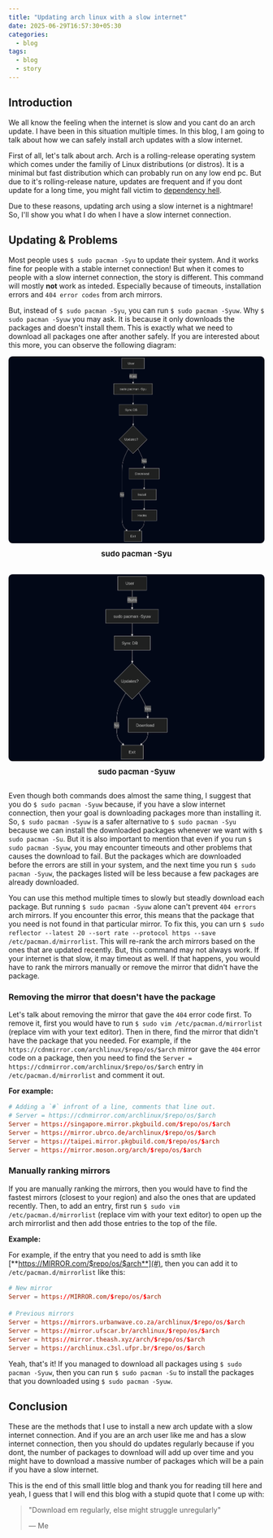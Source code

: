 ```yaml
---
title: "Updating arch linux with a slow internet"
date: 2025-06-29T16:57:30+05:30
categories:
  - blog
tags:
  - blog
  - story
---
```


## Introduction

We all know the feeling when the internet is slow and you cant do an arch update. I have been in this situation multiple times. In this blog, I am going to talk about how we can safely install arch updates with a slow internet.

First of all, let's talk about arch. Arch is a rolling-release operating system which comes under the familiy of Linux distributions (or distros). It is a minimal but fast distribution which can probably run on any low end pc. But due to it's rolling-release nature, updates are frequent and if you dont update for a long time, you might fall victim to [dependency hell](https://en.wikipedia.org/wiki/Dependency_hell).

Due to these reasons, updating arch using a slow internet is a nightmare! So, I'll show you what I do when I have a slow internet connection.

## Updating & Problems

Most people uses `$ sudo pacman -Syu` to update their system. And it works fine for people with a stable internet connection! But when it comes to people with a slow internet connection, the story is different. This command will mostly **not** work as inteded. Especially because of timeouts, installation errors and `404 error codes` from arch mirrors.

But, instead of `$ sudo pacman -Syu`, you can run `$ sudo pacman -Syuw`. Why `$ sudo pacman -Syuw` you may ask. It is because it only downloads the packages and doesn't install them. This is exactly what we need to download all packages one after another safely. If you are interested about this more, you can observe the following diagram:

<!-- Diagram section start -->
<style>
  .diagram-grid {
    user-select: none;
    display: flex;
    flex-wrap: wrap;
    gap: 1rem;
    justify-content: center;
    align-items: flex-start;
  }

  .diagram-item {
    flex: 1 1 300px;
    text-align: center;
  }

  .diagram-item img {
    max-width: 100%;
    height: auto;
    border-radius: 8px;
    transition: transform 0.2s ease;
  }

  .diagram-item img:hover {
    transform: scale(1.02);
  }

  .diagram-item p {
    margin-top: 0.5rem;
    font-weight: bold;
    font-size: 0.95rem;
  }

  .diagram-item a:focus {
    outline: none;
  }

</style>

<div class="diagram-grid">
  <div class="diagram-item">
    <a href="/assets/images/diagrams/pacman_Syu.png" target="_blank" rel="noopener noreferrer">
      <img src="/assets/images/diagrams/pacman_Syu.png" alt="pacman -Syu diagram" />
    </a>
    <p>sudo pacman -Syu</p>
  </div>
  <div class="diagram-item">
    <a href="/assets/images/diagrams/pacman_Syuw.png" target="_blank" rel="noopener noreferrer">
      <img src="/assets/images/diagrams/pacman_Syuw.png" alt="pacman -Syuw diagram" />
    </a>
    <p>sudo pacman -Syuw</p>
  </div>
</div>

<!-- Diagram section over -->

Even though both commands does almost the same thing, I suggest that you do `$ sudo pacman -Syuw` because, if you have a slow internet connection, then your goal is downloading packages more than installing it. So, `$ sudo pacman -Syuw` is a safer alternative to `$ sudo pacman -Syu` because we can install the downloaded packages whenever we want with `$ sudo pacman -Su`. But it is also important to mention that even if you run `$ sudo pacman -Syuw`, you may encounter timeouts and other problems that causes the download to fail. But the packages which are downloaded before the errors are still in your system, and the next time you run `$ sudo pacman -Syuw`, the packages listed will be less because a few packages are already downloaded.

You can use this method multiple times to slowly but steadly download each package. But running `$ sudo pacman -Syuw` alone can't prevent `404 errors` arch mirrors. If you encounter this error, this means that the package that you need is not found in that particular mirror. To fix this, you can urn `$ sudo reflector --latest 20 --sort rate --protocol https --save /etc/pacman.d/mirrorlist`. This will re-rank the arch mirrors based on the ones that are updated recently. But, this command may not always work. If your internet is that slow, it may timeout as well. If that happens, you would have to rank the mirrors manually or remove the mirror that didn't have the package.

### Removing the mirror that doesn't have the package

Let's talk about removing the mirror that gave the `404` error code first. To remove it, first you would have to run `$ sudo vim /etc/pacman.d/mirrorlist` (replace vim with your text editor). Then in there, find the mirror that didn't have the package that you needed. For example, if the `https://cdnmirror.com/archlinux/$repo/os/$arch` mirror gave the `404` error code on a package, then you need to find the `Server = https://cdnmirror.com/archlinux/$repo/os/$arch` entry in `/etc/pacman.d/mirrorlist` and comment it out.

**For example:**

```toml
# Adding a `#` infront of a line, comments that line out.
# Server = https://cdnmirror.com/archlinux/$repo/os/$arch
Server = https://singapore.mirror.pkgbuild.com/$repo/os/$arch
Server = https://mirror.ubrco.de/archlinux/$repo/os/$arch
Server = https://taipei.mirror.pkgbuild.com/$repo/os/$arch
Server = https://mirror.moson.org/arch/$repo/os/$arch
```

### Manually ranking mirrors

If you are manually ranking the mirrors, then you would have to find the fastest mirrors (closest to your region) and also the ones that are updated recently. Then, to add an entry, first run `$ sudo vim /etc/pacman.d/mirrorlist` (replace vim with your text editor) to open up the arch mirrorlist and then add those entries to the top of the file.

**Example:**

For example, if the entry that you need to add is smth like [**https://MIRROR.com/$repo/os/$arch**](#), then you can add it to `/etc/pacman.d/mirrorlist` like this:

```toml
# New mirror
Server = https://MIRROR.com/$repo/os/$arch

# Previous mirrors
Server = https://mirrors.urbanwave.co.za/archlinux/$repo/os/$arch
Server = https://mirror.ufscar.br/archlinux/$repo/os/$arch
Server = https://mirror.theash.xyz/arch/$repo/os/$arch
Server = https://archlinux.c3sl.ufpr.br/$repo/os/$arch
```

Yeah, that's it! If you managed to download all packages using `$ sudo pacman -Syuw`, then you can run `$ sudo pacman -Su` to install the packages that you downloaded using `$ sudo pacman -Syuw`.

## Conclusion

These are the methods that I use to install a new arch update with a slow internet connection.
And if you are an arch user like me and has a slow internet connection, then you should do updates regularly because if you dont, the number of packages to download will add up over time and you might have to download a massive number of packages which will be a pain if you have a slow internet.

This is the end of this small little blog and thank you for reading till here and yeah, I guess that I will end this blog with a stupid quote that I come up with:

> "Download em regularly, else might struggle unregularly"
>
> — Me
